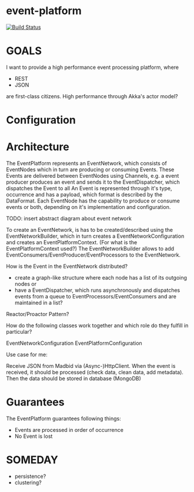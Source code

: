event-platform
==============

[![Build Status](https://hawky4s.ci.cloudbees.com/job/event-platform/badge/icon)](https://hawky4s.ci.cloudbees.com/job/event-platform/)

GOALS
=====
I want to provide a high performance event processing platform, where

* REST
* JSON

are first-class citizens.
High performance through Akka's actor model?

Configuration
=============





Architecture
============

The EventPlatform represents an EventNetwork, which consists of EventNodes which in turn are producing or consuming Events.
These Events are delivered between EventNodes using Channels, e.g. a event producer produces an event and sends it to the EventDispatcher,
which dispatches the Event to all
An Event is represented through it's type, occurrence and has a payload, which format is described by the DataFormat.
Each EventNode has the capability to produce or consume events or both, depending on it's implementation and configuration.

TODO: insert abstract diagram about event network

To create an EventNetwork, is has to be created/described using the EventNetworkBuilder, which in turn creates a EventNetworkConfiguration and creates
an EventPlatformContext. (For what is the EventPlatformContext used?)
The EventNetworkBuilder allows to add EventConsumers/EventProducer/EventProcessors to the EventNetwork.


How is the Event in the EventNetwork distributed?
- create a graph-like structure where each node has a list of its outgoing nodes or
- have a EventDispatcher, which runs asynchronously and dispatches events from a queue to EventProcessors/EventConsumers and are maintained in a list?

Reactor/Proactor Pattern?



How do the following classes work together and which role do they fulfill in particular?

EventNetworkConfiguration
EventPlatformConfiguration





Use case for me:

Receive JSON from Madbid via (Async-)HttpClient. When the event is received, it should be processed (check data, clean data, add metadata).
Then the data should be stored in database (MongoDB)


Guarantees
==========

The EventPlatform guarantees following things:

- Events are processed in order of occurrence
- No Event is lost


SOMEDAY
============
- persistence?
- clustering?
